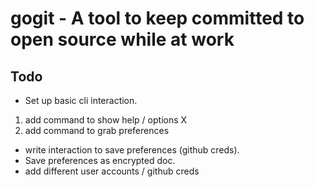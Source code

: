 # gogit - A tool to keep committed to open source while at work
## Todo
* Set up basic cli interaction.
1. add command to show help / options X
2. add command to grab preferences
* write interaction to save preferences (github creds).
* Save preferences as encrypted doc.
* add different user accounts / github creds
